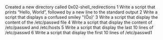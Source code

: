Created a new directory called 0x02-shell_redirections
1 Write a script that prints “Hello, World”, followed by a new line to the standard output
2 Write a script that displays a confused smiley "(Ôo)'
3 Write a script that display the content of the /etc/passwd file
4 Write a script that display the content of /etc/passwd and /etc/hosts
5 Write a script that display the last 10 lines of /etc/passwd
6 Write a script that display the first 10 lines of /etc/passwd1

